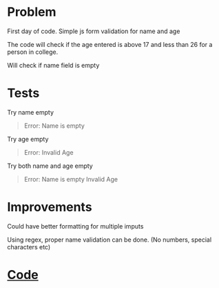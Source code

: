 # Problem

First day of code. Simple js form validation for name and age

The code will check if the age entered is above 17 and less than 26 for a person in college. 

Will check if name field is empty

# Tests

Try name empty

> Error: Name is empty

Try age empty

> Error: Invalid Age

Try both name and age empty

> Error: Name is empty Invalid Age

# Improvements

Could have better formatting for multiple imputs

Using regex, proper name validation can be done. (No numbers, special characters etc)

# <a href="https://github.com/sohrabhamza/Days-of-code-JS/tree/main/Day%201">Code</a>
